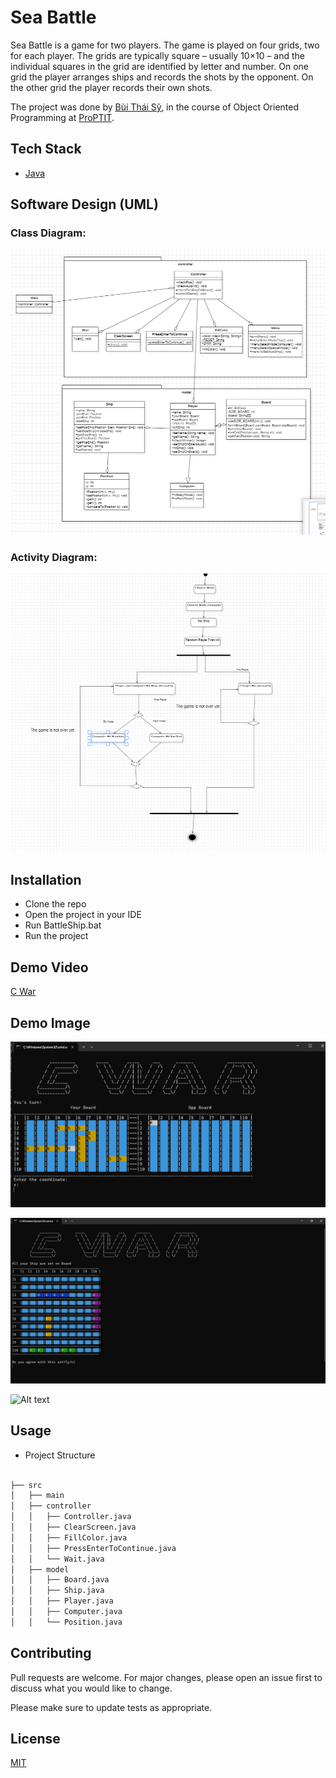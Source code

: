 # Sea Battle

Sea Battle is a game for two players. The game is played on four grids, two for each player. The grids are typically square – usually 10×10 – and the individual squares in the grid are identified by letter and number. On one grid the player arranges ships and records the shots by the opponent. On the other grid the player records their own shots.

The project was done by [Bùi Thái Sỹ](https://github.com/sybui2004), in the course of Object Oriented Programming at [ProPTIT](https://proptit.com/).


## Tech Stack

- [Java](https://www.java.com/en/) 

## Software Design (UML)
### Class Diagram: 
![Alt text](https://github.com/bdt-proptit/seabattle/blob/d22_bui_thai_sy/CD.png)

### Activity Diagram:
![Alt text](https://github.com/bdt-proptit/seabattle/blob/d22_bui_thai_sy/AD.png)

## Installation

- Clone the repo
- Open the project in your IDE
- Run BattleShip.bat
- Run the project

## Demo Video

[C War](https://www.youtube.com/watch?v=Jmc0e5tBXe8)

## Demo Image

![Alt text](https://github.com/bdt-proptit/seabattle/blob/d22_bui_thai_sy/image1.png)

![Alt text](https://github.com/bdt-proptit/seabattle/blob/d22_bui_thai_sy/image2.png)

![Alt text](https://github.com/bdt-proptit/seabattle/blob/d22_bui_thai_sy/image3.png)
## Usage

- Project Structure

```bash

├── src
│   ├── main
│   ├── controller
│   │   ├── Controller.java
│   │   ├── ClearScreen.java
│   │   ├── FillColor.java
│   │   ├── PressEnterToContinue.java
│   │   └── Wait.java
│   ├── model
│   │   ├── Board.java
│   │   ├── Ship.java
│   │   ├── Player.java
│   │   ├── Computer.java
│   │   └── Position.java
```

## Contributing

Pull requests are welcome. For major changes, please open an issue first
to discuss what you would like to change.

Please make sure to update tests as appropriate.

## License

[MIT](https://choosealicense.com/licenses/mit/)
